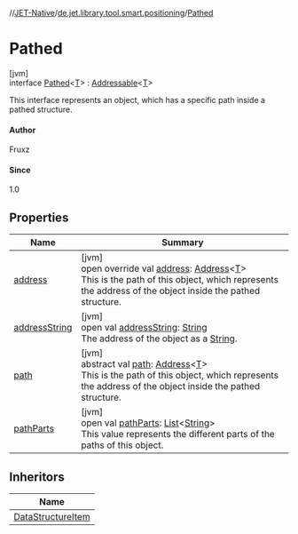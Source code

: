 //[JET-Native](../../../index.md)/[de.jet.library.tool.smart.positioning](../index.md)/[Pathed](index.md)

# Pathed

[jvm]\
interface [Pathed](index.md)&lt;[T](index.md)&gt; : [Addressable](../-addressable/index.md)&lt;[T](index.md)&gt; 

This interface represents an object, which has a specific path inside a pathed structure.

#### Author

Fruxz

#### Since

1.0

## Properties

| Name | Summary |
|---|---|
| [address](address.md) | [jvm]<br>open override val [address](address.md): [Address](../-address/index.md)&lt;[T](index.md)&gt;<br>This is the path of this object, which represents the address of the object inside the pathed structure. |
| [addressString](../-addressable/address-string.md) | [jvm]<br>open val [addressString](../-addressable/address-string.md): [String](https://kotlinlang.org/api/latest/jvm/stdlib/kotlin/-string/index.html)<br>The address of the object as a [String](https://kotlinlang.org/api/latest/jvm/stdlib/kotlin/-string/index.html). |
| [path](path.md) | [jvm]<br>abstract val [path](path.md): [Address](../-address/index.md)&lt;[T](index.md)&gt;<br>This is the path of this object, which represents the address of the object inside the pathed structure. |
| [pathParts](path-parts.md) | [jvm]<br>open val [pathParts](path-parts.md): [List](https://kotlinlang.org/api/latest/jvm/stdlib/kotlin.collections/-list/index.html)&lt;[String](https://kotlinlang.org/api/latest/jvm/stdlib/kotlin/-string/index.html)&gt;<br>This value represents the different parts of the paths of this object. |

## Inheritors

| Name |
|---|
| [DataStructureItem](../../de.jet.library.structure/-data-structure-item/index.md) |
